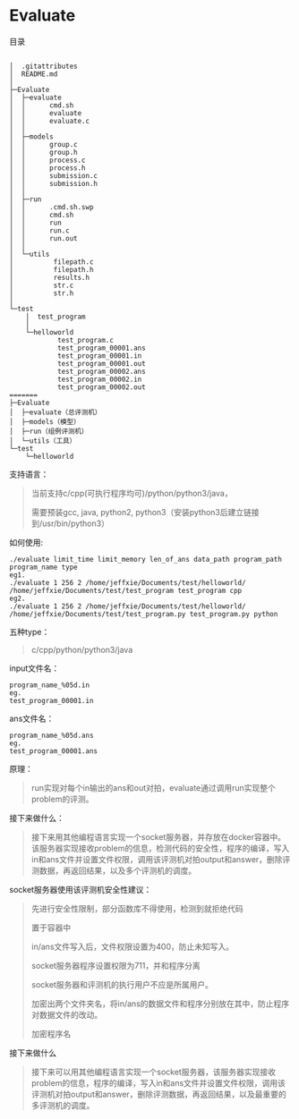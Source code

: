 # Evaluate

目录
```

│  .gitattributes
│  README.md
│
├─Evaluate
│  ├─evaluate
│  │      cmd.sh
│  │      evaluate
│  │      evaluate.c
│  │
│  ├─models
│  │      group.c
│  │      group.h
│  │      process.c
│  │      process.h
│  │      submission.c
│  │      submission.h
│  │
│  ├─run
│  │      .cmd.sh.swp
│  │      cmd.sh
│  │      run
│  │      run.c
│  │      run.out
│  │
│  └─utils
│          filepath.c
│          filepath.h
│          results.h
│          str.c
│          str.h
│
└─test
    │  test_program
    │
    └─helloworld
            test_program.c
            test_program_00001.ans
            test_program_00001.in
            test_program_00001.out
            test_program_00002.ans
            test_program_00002.in
            test_program_00002.out
=======
├─Evaluate
│  ├─evaluate（总评测机）
│  ├─models（模型）
│  ├─run（组例评测机）
│  └─utils（工具）
└─test
    └─helloworld
```

支持语言：

> 当前支持c/cpp(可执行程序均可)/python/python3/java，
>
> 需要预装gcc, java, python2, python3（安装python3后建立链接到/usr/bin/python3）

如何使用:

```
./evaluate limit_time limit_memory len_of_ans data_path program_path program_name type
eg1.
./evaluate 1 256 2 /home/jeffxie/Documents/test/helloworld/ /home/jeffxie/Documents/test/test_program test_program cpp
eg2.
./evaluate 1 256 2 /home/jeffxie/Documents/test/helloworld/ /home/jeffxie/Documents/test/test_program.py test_program.py python
```

五种type：

> c/cpp/python/python3/java



input文件名：

```
program_name_%05d.in
eg.
test_program_00001.in
```

ans文件名：
```
program_name_%05d.ans
eg.
test_program_00001.ans
```


原理：

> run实现对每个in输出的ans和out对拍，evaluate通过调用run实现整个problem的评测。

接下来做什么：

> 接下来用其他编程语言实现一个socket服务器，并存放在docker容器中。该服务器实现接收problem的信息，检测代码的安全性，程序的编译，写入in和ans文件并设置文件权限，调用该评测机对拍output和answer，删除评测数据，再返回结果，以及多个评测机的调度。

socket服务器使用该评测机安全性建议：

> 先进行安全性限制，部分函数库不得使用，检测到就拒绝代码
>
> 置于容器中
>
> in/ans文件写入后，文件权限设置为400，防止未知写入。
>
> socket服务器程序设置权限为711，并和程序分离
>
> socket服务器和评测机的执行用户不应是所属用户。
>
> 加密出两个文件夹名，将in/ans的数据文件和程序分别放在其中，防止程序对数据文件的改动。
>
> 加密程序名

接下来做什么
>接下来可以用其他编程语言实现一个socket服务器，该服务器实现接收problem的信息，程序的编译，写入in和ans文件并设置文件权限，调用该评测机对拍output和answer，删除评测数据，再返回结果，以及最重要的多评测机的调度。

